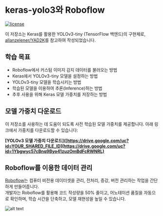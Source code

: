 # keras-yolo3와 Roboflow

[![license](https://img.shields.io/github/license/mashape/apistatus.svg)](LICENSE)

이 저장소는 Keras를 활용한 YOLOv3-tiny (TensorFlow 백엔드)의 구현체로, [allanzelener/YAD2K](https://github.com/allanzelener/YAD2K)를 참고하여 작성되었습니다.

## 학습 목표
* Roboflow에서 커스텀 이미지 감지 데이터를 불러오는 방법
* Keras에서 YOLOv3-tiny 모델을 설정하는 방법
* YOLOv3-tiny 모델을 학습시키는 방법
* 학습된 모델을 이용하여 추론(Inference)하는 방법
* 추후 사용을 위해 Keras 모델 가중치를 저장하는 방법

## 모델 가중치 다운로드

이 저장소를 사용하는 데 도움이 되도록 사전 학습된 모델 가중치를 제공합니다. 아래 링크에서 가중치를 다운로드할 수 있습니다:

**[YOLOv3 모델 가중치 다운로드]([https://drive.google.com/uc?id=YOUR_SHARED_FILE_ID](https://drive.google.com/uc?id=1Ybgwyc57cBnq9Byo41zuzOmBdFcRWNRL)**

## Roboflow를 이용한 데이터 관리

[Roboflow](https://roboflow.ai)는 컴퓨터 비전용 데이터셋을 관리, 전처리, 증강, 버전 관리하는 작업을 간단하게 만들어줍니다.  
개발자는 Roboflow를 활용해 코드 작성량을 50% 줄이고, 어노테이션 품질을 자동으로 확인하며, 학습 시간을 단축하고, 모델 재현성을 높일 수 있습니다.

![alt text](https://i.imgur.com/WHFqYSJ.png)

